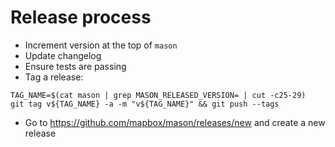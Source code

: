 # Release process

- Increment version at the top of `mason`
- Update changelog
- Ensure tests are passing
- Tag a release:

```
TAG_NAME=$(cat mason | grep MASON_RELEASED_VERSION= | cut -c25-29)
git tag v${TAG_NAME} -a -m "v${TAG_NAME}" && git push --tags
```

- Go to https://github.com/mapbox/mason/releases/new and create a new release
